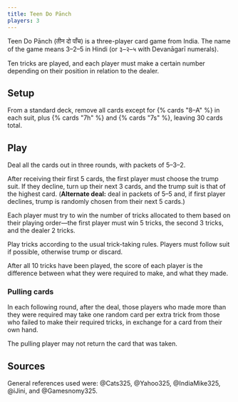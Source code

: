 ```yaml
---
title: Teen Do Pānch
players: 3
---
```


<span lang="hi-Latn" class="noun">Teen Do Pānch</span> (<span lang="hi">तीन दो
पाँच</span>) is a three-player card game from India. The name of the game means
3–2–5 in Hindi (or <span lang="hi">३–२–५</span> with Devanāgarī numerals).

Ten tricks are played, and each player must make a certain number depending on
their position in relation to the dealer.

## Setup

From a standard deck, remove all cards except for {% cards "8–A" %} in each
suit, plus {% cards "7h" %} and {% cards "7s" %}, leaving 30 cards total.

## Play

Deal all the cards out in three rounds, with packets of 5–3–2.

After receiving their first 5 cards, the first player must choose the trump
suit. If they decline, turn up their next 3 cards, and the trump suit is that of
the highest card. (**Alternate deal:** deal in packets of 5–5 and, if first
player declines, trump is randomly chosen from their next 5 cards.)

Each player must try to win the number of tricks allocated to them based on
their playing order—the first player must win 5 tricks, the second 3 tricks, and
the dealer 2 tricks.

Play tricks according to the usual trick-taking rules. Players must follow suit
if possible, otherwise trump or discard.

After all 10 tricks have been played, the score of each player is the difference
between what they were required to make, and what they made.

### Pulling cards

In each following round, after the deal, those players who made more than they
were required may take one random card per extra trick from those who failed to
make their required tricks, in exchange for a card from their own hand.

The pulling player may not return the card that was taken.

## Sources

General references used were: @Cats325, @Yahoo325, @IndiaMike325, @iJini, and @Gamesnomy325.
